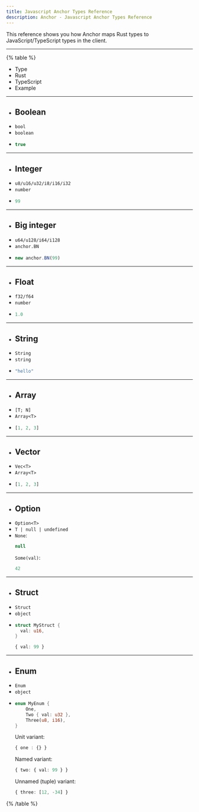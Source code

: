 ```yaml
---
title: Javascript Anchor Types Reference
description: Anchor - Javascript Anchor Types Reference
---
```


This reference shows you how Anchor maps Rust types to JavaScript/TypeScript types in the client.

---

{% table %}
* Type
* Rust
* TypeScript
* Example
---
* ## Boolean
* `bool`
* `boolean`
* ```typescript
  true
  ```
---
* ## Integer
* `u8/u16/u32/i8/i16/i32`
* `number`
* ```typescript
  99
  ```
---
* ## Big integer
* `u64/u128/i64/i128`
* `anchor.BN`
* ```typescript
  new anchor.BN(99)
  ```
---
* ## Float
* `f32/f64`
* `number`
* ```typescript
  1.0
  ```
---
* ## String
* `String`
* `string`
* ```typescript
  "hello"
  ```
---
* ## Array
* `[T; N]`
* `Array<T>`
* ```typescript
  [1, 2, 3]
  ```
---
* ## Vector
* `Vec<T>`
* `Array<T>`
* ```typescript
  [1, 2, 3]
  ```
---
* ## Option
* `Option<T>`
* `T | null | undefined`
* `None`:
  ```typescript
  null
  ```
  `Some(val)`:
  ```typescript
  42
  ```
---
* ## Struct
* `Struct`
* `object`
* ```rust
  struct MyStruct {
    val: u16,
  }
  ```
  ```typescript
  { val: 99 }
  ```
---
* ## Enum
* `Enum`
* `object`
* ```rust
  enum MyEnum {
      One,
      Two { val: u32 },
      Three(u8, i16),
  }
  ```
  Unit variant:
  ```typescript
  { one : {} }
  ```
  Named variant:
  ```typescript
  { two: { val: 99 } }
  ```
  Unnamed (tuple) variant:
  ```typescript
  { three: [12, -34] }
  ```
{% /table %}
